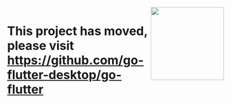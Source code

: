 <img src="./mascot.png" width="170" align="right">

# This project has moved, please visit https://github.com/go-flutter-desktop/go-flutter
